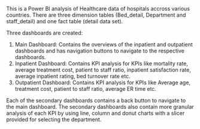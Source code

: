 This is a Power BI analysis of Healthcare data of hospitals accross various countries.
There are three dimension tables (Bed_detail, Department and staff_detail) and one fact table (detail data set).

Three dashboards are created:

1. Main Dashboard: Contains the overviews of the inpatient and outpatient dashboards and has navigation buttons to navigate to the respective dashboards.
2. Inpatient Dashboard: Contains KPI analysis for KPIs like mortality rate, average treatment cost, patient to staff ratio, inpatient satisfaction rate, average inpatient rating, bed turnover rate etc.
3. Outpatient Dashboard: Contains KPI analysis for KPIs like Average age, treatment cost, patient to staff ratio, average ER time etc.

Each of the secondary dashboards contains a back button to navigate to the main dashboard. The secondary dashboards also contain more granular analysis of each KPI by using line, column and donut charts with a slicer provided for selecting the department.
